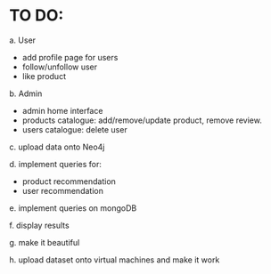 # TO DO:

a. User
- add profile page for users
- follow/unfollow user
- like product

b. Admin
- admin home interface
- products catalogue: add/remove/update product, remove review.
- users catalogue: delete user

c. upload data onto Neo4j

d. implement queries for:
- product recommendation
- user recommendation
  
e. implement queries on mongoDB

f. display results

g. make it beautiful

h. upload dataset onto virtual machines and make it work
